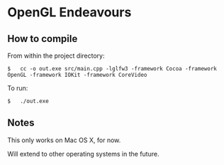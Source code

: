OpenGL Endeavours
=================

How to compile
---------------

From within the project directory: 
```
$	cc -o out.exe src/main.cpp -lglfw3 -framework Cocoa -framework OpenGL -framework IOKit -framework CoreVideo
```

To run:
```
$	./out.exe
```
Notes
------

This only works on Mac OS X, for now.

Will extend to other operating systems in the future.
